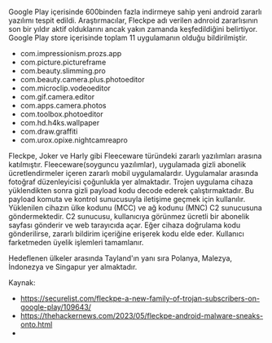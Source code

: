 Google Play içerisinde 600binden fazla indirmeye sahip yeni android zararlı yazılımı tespit edildi. Araştırmacılar,  Fleckpe adı verilen adnroid zararlısının son bir yıldır aktif olduklarını ancak yakın zamanda keşfedildiğini belirtiyor. Google Play store içerisinde toplam 11 uygulamanın olduğu bildirilmiştir.

-  com.impressionism.prozs.app
-  com.picture.pictureframe
-  com.beauty.slimming.pro
-  com.beauty.camera.plus.photoeditor
-  com.microclip.vodeoeditor
-  com.gif.camera.editor
-  com.apps.camera.photos
-  com.toolbox.photoeditor
-  com.hd.h4ks.wallpaper
-  com.draw.graffiti
-  com.urox.opixe.nightcamreapro

Fleckpe, Joker ve Harly gibi Fleeceware türündeki zararlı yazılımları arasına katılmıştır. Fleeceware(soyguncu yazılımlar), uygulamada gizli abonelik ücretlendirmeler içeren zararlı mobil uygulamalardır.
Uygulamalar arasında fotoğraf düzenleyicisi çoğunlukla yer almaktadır. Trojen uygulama cihaza yüklendikten sonra gizli payload kodu decode ederek çalıştırmaktadır. Bu payload komuta ve kontrol sunucusuyla iletişime geçmek için kullanılır. Yüklenilen cihazın ülke kodunu (MCC) ve ağ kodunu (MNC) C2 sunucusuna göndermektedir. C2 sunucusu, kullanıcıya görünmez ücretli bir abonelik sayfası gönderir ve web tarayıcıda açar. Eğer cihaza doğrulama kodu gönderilirse, zararlı bildirim içeriğine erişerek kodu elde eder. Kullanıcı farketmeden üyelik işlemleri tamamlanır. 

Hedeflenen ülkeler arasında Tayland'ın yanı sıra Polanya, Malezya, İndonezya ve Singapur yer almaktadır.

Kaynak:
- https://securelist.com/fleckpe-a-new-family-of-trojan-subscribers-on-google-play/109643/
- https://thehackernews.com/2023/05/fleckpe-android-malware-sneaks-onto.html
- 